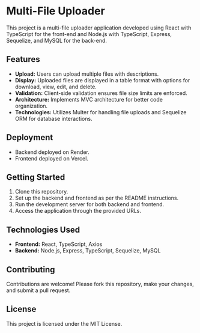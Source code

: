 # Multi-File Uploader

This project is a multi-file uploader application developed using React with TypeScript for the front-end and Node.js with TypeScript, Express, Sequelize, and MySQL for the back-end.

## Features

- **Upload:** Users can upload multiple files with descriptions.
- **Display:** Uploaded files are displayed in a table format with options for download, view, edit, and delete.
- **Validation:** Client-side validation ensures file size limits are enforced.
- **Architecture:** Implements MVC architecture for better code organization.
- **Technologies:** Utilizes Multer for handling file uploads and Sequelize ORM for database interactions.

## Deployment

- Backend deployed on Render.
- Frontend deployed on Vercel.

## Getting Started

1. Clone this repository.
2. Set up the backend and frontend as per the README instructions.
3. Run the development server for both backend and frontend.
4. Access the application through the provided URLs.

## Technologies Used

- **Frontend:** React, TypeScript, Axios
- **Backend:** Node.js, Express, TypeScript, Sequelize, MySQL

## Contributing

Contributions are welcome! Please fork this repository, make your changes, and submit a pull request.

## License

This project is licensed under the MIT License.

